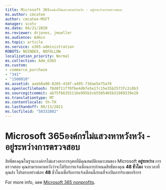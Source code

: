 ```yaml
---
title: Microsoft 365องค์กรไม่แสวงหาหวังหวัง - อยู่ระหว่างการตรวจสอบ
ms.author: cmcatee
author: cmcatee-MSFT
manager: scotv
ms.date: 04/21/2020
ms.reviewer: drjones, jmueller
ms.audience: Admin
ms.topic: article
ms.service: o365-administration
ROBOTS: NOINDEX, NOFOLLOW
localization_priority: Normal
ms.collection: Adm_O365
ms.custom:
- commerce_purchase
- "341"
- "1500010"
ms.assetid: aaeb8a90-8265-410f-a495-734ae5e75a76
ms.openlocfilehash: f8d8f11f70fbe4dbfe5e17c15e35b2573fc2c8b3
ms.sourcegitcommit: ab75f66355116e995b3cb5505465b31989339e28
ms.translationtype: MT
ms.contentlocale: th-TH
ms.lasthandoff: 08/13/2021
ms.locfileid: "58332882"
---
```

# <a name="microsoft-365-for-nonprofits---under-review"></a>Microsoft 365องค์กรไม่แสวงหาหวังหวัง - อยู่ระหว่างการตรวจสอบ

สิทธิ์ของคุณในฐานะองค์กรไม่แสวงหาการกุศลที่มีคุณสมบัติเหมาะสมของ Microsoft **อยู่ระหว่าง** การตรวจสอบ คุณสามารถคาดหวังว่าจะได้รับการแจ้งเตือนการกําหนดสิทธิ์ของคุณ **48 ชั่วโมง** จากเวลาที่คุณส่ง โปรดรออย่างน้อย **48** ชั่วโมงเพื่อรับการแจ้งเตือนนี้ก่อนที่จะเปิดการร้องขอบริการ 

For more info, see [Microsoft 365 nonprofits](https://www.microsoft.com/nonprofits/microsoft-365). 
